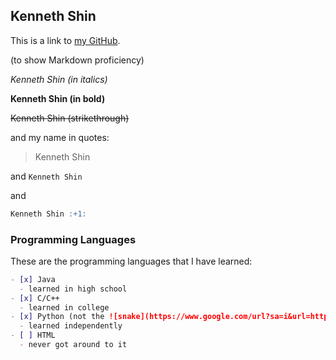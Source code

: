 ## Kenneth Shin

This is a link to [my GitHub](https://github.com/kbshin01).


(to show Markdown proficiency)

*Kenneth Shin (in italics)*

**Kenneth Shin (in bold)**

~~Kenneth Shin (strikethrough)~~

and my name in quotes:

> Kenneth Shin

and `Kenneth Shin`

and

```markdown
Kenneth Shin :+1:
```


### Programming Languages

These are the programming languages that I have learned:

```markdown
- [x] Java
  - learned in high school
- [x] C/C++
  - learned in college
- [x] Python (not the ![snake](https://www.google.com/url?sa=i&url=https%3A%2F%2Finsights.dice.com%2F2019%2F12%2F16%2Fpython-top-programming-language-2019%2F&psig=AOvVaw22roonoyZy_v__Z1JPNi1c&ust=1609981294909000&source=images&cd=vfe&ved=0CAIQjRxqFwoTCOiDrOyNhu4CFQAAAAAdAAAAABAD)
  - learned independently
- [ ] HTML
  - never got around to it
```
